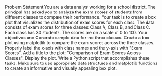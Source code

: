 Problem Statement
You are a data analyst working for a school district.
The principal has asked you to analyze the exam scores of students from
different classes to compare their performance.
Your task is to create a box plot that visualizes the distribution of exam
scores for each class.
The data consists of exam scores for three classes: Class A, Class B, and
Class C.
Each class has 30 students.
The scores are on a scale of 0 to 100.
Your objectives are:
Generate sample data for the three classes.
Create a box plot using matplotlib to compare the exam scores across the
three classes.
Properly label the x-axis with class names and the y-axis with "Exam
Scores".
Add a title to the plot: "Comparison of Exam Scores Across Classes".
Display the plot.
Write a Python script that accomplishes these tasks.
Make sure to use appropriate data structures and matplotlib functions to
create an informative and visually appealing box plot.
